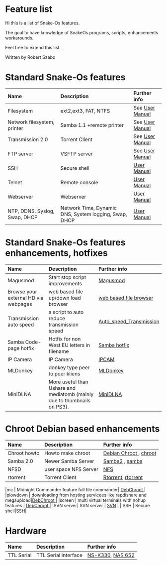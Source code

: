 # Feature list #

Hi this is a list of Snake-Os features.

The goal to have knowledge of SnakeOs programs, scripts, enhancements workarounds.

Feel free to extend this list.

Written by Robert Szabo


# Standard Snake-Os features #

| Name         | Description | Further info|
|:-------------|:------------|:------------|
| Filesystem   | ext2,ext3, FAT, NTFS|See [User Manual](http://snake-os.googlecode.com/files/SNAKE_OS_V1_20091027_User_Manual.pdf)|
| Network filesystem, printer| Samba 1.1 +remote printer |See [User Manual](http://snake-os.googlecode.com/files/SNAKE_OS_V1_20091027_User_Manual.pdf) |
| Transmission 2.0 | Torrent Client |See [User Manual](http://snake-os.googlecode.com/files/SNAKE_OS_V1_20091027_User_Manual.pdf) |
| FTP server   | VSFTP server |See  [User Manual](http://snake-os.googlecode.com/files/SNAKE_OS_V1_20091027_User_Manual.pdf) |
| SSH          | Secure shell|[User Manual](http://snake-os.googlecode.com/files/SNAKE_OS_V1_20091027_User_Manual.pdf) |
| Telnet       | Remote console|[User Manual](http://snake-os.googlecode.com/files/SNAKE_OS_V1_20091027_User_Manual.pdf) |
| Webserver    | Webserver   |[User Manual](http://snake-os.googlecode.com/files/SNAKE_OS_V1_20091027_User_Manual.pdf) |
| NTP, DDNS, Syslog, Swap, DHCP | Network Time, Dynamic DNS, System logging, Swap, DHCP   |[User Manual](http://snake-os.googlecode.com/files/SNAKE_OS_V1_20091027_User_Manual.pdf) |



# Standard Snake-Os features enhancements, hotfixes #

| Name | Description | Further info|
|:-----|:------------|:------------|
| Magusmod|Start stop script improvements |[Magusmod](http://groups.google.com/group/dealextreme-nas-/web/magus-mod?hl=en) |
|Browse your external HD via webpages|web based file up/down load browser|[web based file browser](http://code.google.com/p/snake-os/issues/detail?id=50)|
| Transmission auto speed |a script to auto reduce transmission speed |[Auto\_speed\_Transmission](http://code.google.com/p/snake-os/wiki/Auto_speed_Transmission) |
| Samba Code-page hotfix |Hotfix for non West EU letters in filename |[Samba hotfix](http://groups.google.com/group/dealextreme-nas-/browse_thread/thread/4b25246b5423bc36) |
|IP Camera|IP Camera    | [IPCAM](http://groups.google.com/group/dealextreme-nas-/web/ipcam-on-nas-make-you-nas-to-a-nvr-station?pli=1)|
|MLDonkey| donkey type peer to peer kliens |[MLDonkey](http://groups.google.com/group/dealextreme-nas-/web/mldonkey-working-in-snakeos-rc1-mini-how-to?hl=en)|
|MiniDLNA|More useful than Ushare and mediatomb (mainly due to thumbnails on PS3). | [MiniDLNA](http://code.google.com/p/snake-os/wiki/MiniDLNA)|

# Chroot Debian based enhancements #

| Name | Description | Further info|
|:-----|:------------|:------------|
|Chroot howto | Howto make chroot| [Debian Chroot ](http://code.google.com/p/snake-os/wiki/Debian_Chroot), [chroot](http://inf.ufrgs.br/~rgsilva/dokuwiki/doku.php?id=public:software:nas_debian:intro) |
| Samba 2.0 |Newer Samba Server| [Samba2](http://groups.google.com/group/dealextreme-nas-/msg/6cb133c8126d5bcd?hl=en) , [samba](http://inf.ufrgs.br/~rgsilva/dokuwiki/doku.php?id=public:software:nas_debian:samba) |
| NFSD | user space NFS Server| [NFS ](http://groups.google.com/group/dealextreme-nas-/msg/8cde74af5740d8c3?hl=en)|
| rtorrent |Torrent Client |[Rtorrent](http://groups.google.com/group/dealextreme-nas-/msg/dcb96cdfe132adfa?hl=en), [rtorrent](http://inf.ufrgs.br/~rgsilva/dokuwiki/doku.php?id=public:software:nas_debian:rtorrent) |

|mc    | Midnight Commander feature full file commander| [DebChroot ](http://code.google.com/p/snake-os/wiki/Debian_Chroot)|
|plowdown | downloading from hosting servicees like rapdishare and megaupload|[DebChroot ](http://code.google.com/p/snake-os/wiki/Debian_Chroot)|
|screen | multi virtual terminals with nohup features | [DebChroot ](http://code.google.com/p/snake-os/wiki/Debian_Chroot)|
|SVN server| SVN server  | [SVN](http://inf.ufrgs.br/~rgsilva/dokuwiki/doku.php?id=public:software:nas_debian:svn) |
| SSH  | Secure shell|[SSH](http://inf.ufrgs.br/~rgsilva/dokuwiki/doku.php?id=public:software:nas_debian:ssh)|

# Hardware #
| Name | Description | Further info|
|:-----|:------------|:------------|
|TTL Serial | TTL Serial interface| [NS-K330](http://groups.google.com/group/dealextreme-nas-/web/serialconnectionhowto-ns-k330), [NAS 652](http://groups.google.com/group/dealextreme-nas-/web/serial-connection-how-to) |